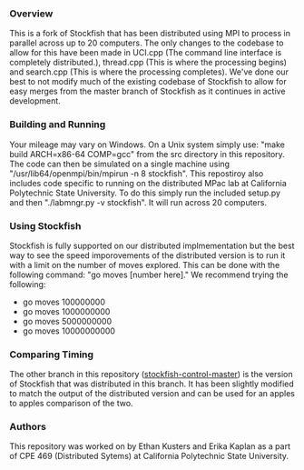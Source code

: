 ### Overview
This is a fork of Stockfish that has been distributed using MPI to process in parallel across up to 20 computers. The only changes to the codebase to allow for this have been made in UCI.cpp (The command line interface is completely distributed.), thread.cpp (This is where the processing begins) and search.cpp (This is where the processing completes). We've done our best to not modify much of the existing codebase of Stockfish to allow for easy merges from the master branch of Stockfish as it continues in active development.

### Building and Running
Your mileage may vary on Windows. On a Unix system simply use: "make build ARCH=x86-64 COMP=gcc" from the src directory in this repository. The code can then be simulated on a single machine using "/usr/lib64/openmpi/bin/mpirun -n 8 stockfish". This repostiroy also includes code specific to running on the distributed MPac lab at California Polytechnic State University. To do this simply run the included setup.py and then "./labmngr.py -v stockfish". It will run across 20 computers. 

### Using Stockfish
Stockfish is fully supported on our distributed implmementation but the best way to see the speed imporovements of the distributed version is to run it with a limit on the number of moves explored. This can be done with the following command: "go moves [number here]." We recommend trying the following:
* go moves 100000000
* go moves 1000000000
* go moves 5000000000
* go moves 10000000000

### Comparing Timing
The other branch in this repository ([stockfish-control-master](https://github.com/ethan-kusters/Stockfish/tree/stockfish-control-master)) is the version of Stockfish that was distributed in this branch. It has been slightly modified to match the output of the distributed version and can be used for an apples to apples comparison of the two. 

### Authors
This repository was worked on by Ethan Kusters and Erika Kaplan as a part of CPE 469 (Distributed Sytems) at California Polytechnic State University.
